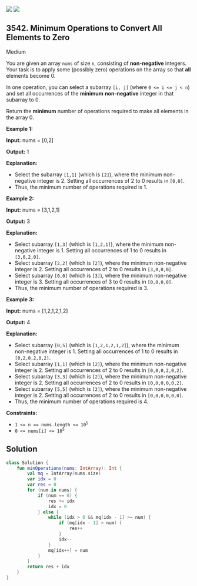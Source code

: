 [![](https://img.shields.io/github/stars/javadev/LeetCode-in-Kotlin?label=Stars&style=flat-square)](https://github.com/javadev/LeetCode-in-Kotlin)
[![](https://img.shields.io/github/forks/javadev/LeetCode-in-Kotlin?label=Fork%20me%20on%20GitHub%20&style=flat-square)](https://github.com/javadev/LeetCode-in-Kotlin/fork)

## 3542\. Minimum Operations to Convert All Elements to Zero

Medium

You are given an array `nums` of size `n`, consisting of **non-negative** integers. Your task is to apply some (possibly zero) operations on the array so that **all** elements become 0.

In one operation, you can select a subarray `[i, j]` (where `0 <= i <= j < n`) and set all occurrences of the **minimum** **non-negative** integer in that subarray to 0.

Return the **minimum** number of operations required to make all elements in the array 0.

**Example 1:**

**Input:** nums = [0,2]

**Output:** 1

**Explanation:**

*   Select the subarray `[1,1]` (which is `[2]`), where the minimum non-negative integer is 2. Setting all occurrences of 2 to 0 results in `[0,0]`.
*   Thus, the minimum number of operations required is 1.

**Example 2:**

**Input:** nums = [3,1,2,1]

**Output:** 3

**Explanation:**

*   Select subarray `[1,3]` (which is `[1,2,1]`), where the minimum non-negative integer is 1. Setting all occurrences of 1 to 0 results in `[3,0,2,0]`.
*   Select subarray `[2,2]` (which is `[2]`), where the minimum non-negative integer is 2. Setting all occurrences of 2 to 0 results in `[3,0,0,0]`.
*   Select subarray `[0,0]` (which is `[3]`), where the minimum non-negative integer is 3. Setting all occurrences of 3 to 0 results in `[0,0,0,0]`.
*   Thus, the minimum number of operations required is 3.

**Example 3:**

**Input:** nums = [1,2,1,2,1,2]

**Output:** 4

**Explanation:**

*   Select subarray `[0,5]` (which is `[1,2,1,2,1,2]`), where the minimum non-negative integer is 1. Setting all occurrences of 1 to 0 results in `[0,2,0,2,0,2]`.
*   Select subarray `[1,1]` (which is `[2]`), where the minimum non-negative integer is 2. Setting all occurrences of 2 to 0 results in `[0,0,0,2,0,2]`.
*   Select subarray `[3,3]` (which is `[2]`), where the minimum non-negative integer is 2. Setting all occurrences of 2 to 0 results in `[0,0,0,0,0,2]`.
*   Select subarray `[5,5]` (which is `[2]`), where the minimum non-negative integer is 2. Setting all occurrences of 2 to 0 results in `[0,0,0,0,0,0]`.
*   Thus, the minimum number of operations required is 4.

**Constraints:**

*   <code>1 <= n == nums.length <= 10<sup>5</sup></code>
*   <code>0 <= nums[i] <= 10<sup>5</sup></code>

## Solution

```kotlin
class Solution {
    fun minOperations(nums: IntArray): Int {
        val mq = IntArray(nums.size)
        var idx = 0
        var res = 0
        for (num in nums) {
            if (num == 0) {
                res += idx
                idx = 0
            } else {
                while (idx > 0 && mq[idx - 1] >= num) {
                    if (mq[idx - 1] > num) {
                        res++
                    }
                    idx--
                }
                mq[idx++] = num
            }
        }
        return res + idx
    }
}
```